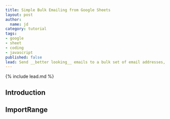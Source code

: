 ```yaml
---
title: Simple Bulk Emailing from Google Sheets
layout: post
author:
  name: jd
category: tutorial
tags:
- google
- sheet
- coding
- javascript
published: false
lead: Send __better looking__ emails to a bulk set of email addresses, using Google Sheets to _store the addresses_ and Google Apps Script to _send the emails_.
---
```

{% include lead.md %}

## Introduction



## ImportRange

